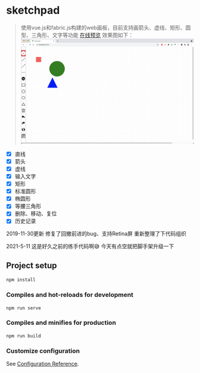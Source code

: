 # sketchpad

>使用vue.js和fabric.js构建的web画板，目前支持画箭头、虚线、矩形、圆型、三角形、文字等功能
[在线预览](blog.hjplay.cn/vue-sketchpad/)
效果图如下：
!["效果图"](src/assets/img.png)


- [x] 直线
- [x] 箭头
- [x] 虚线
- [x] 输入文字
- [x] 矩形
- [x] 标准圆形
- [x] 椭圆形
- [x] 等腰三角形
- [x] 删除、移动、复位
- [x]  历史记录

2019-11-30更新 修复了回撤前进的bug、支持Retina屏 重新整理了下代码组织

2021-5-11  这是好久之前的练手代码啊😅 今天有点空就把脚手架升级一下

## Project setup
```
npm install
```

### Compiles and hot-reloads for development
```
npm run serve
```

### Compiles and minifies for production
```
npm run build
```

### Customize configuration
See [Configuration Reference](https://cli.vuejs.org/config/).
